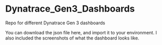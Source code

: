 # Dynatrace_Gen3_Dashboards
Repo for different Dynatrace Gen 3 dashboards

You can download the json file here, and import it to your environment.
I also included the screenshots of what the dashboard looks like.
